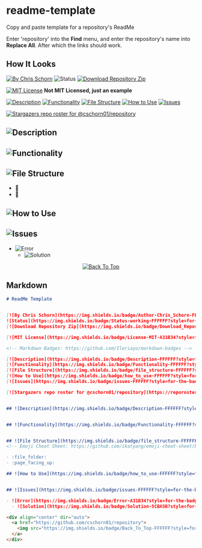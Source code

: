 # readme-template
Copy and paste template for a repository's ReadMe

Enter 'repository' into the **Find** menu, and enter the repository's name into **Replace All**. After which the links should work.

## How It Looks

[![By Chris Schorn](https://img.shields.io/badge/Author-Chris_Schorn-FFFFFF?style=for-the-badge)](https://github.com/cschorn01)
![Status](https://img.shields.io/badge/Status-working-FFFFFF?style=for-the-badge)
[![Download Repository Zip](https://img.shields.io/badge/Download_Repository_Zip-FFFFFF?style=for-the-badge)](https://github.com/cschorn01/readme-template/archive/refs/heads/main.zip)

[![MIT License](https://img.shields.io/badge/License-MIT-A31B34?style=for-the-badge)](https://mit-license.org/) **Not MIT Licensed, just an example**

<!-- Markdown Badges: https://github.com/Ileriayo/markdown-badges -->

[![Description](https://img.shields.io/badge/Description-FFFFFF?style=for-the-badge)](https://github.com/cschorn01/readme-template/tree/main#description)
[![Functionality](https://img.shields.io/badge/Functionality-FFFFFF?style=for-the-badge)](https://github.com/cschorn01/readme-template/tree/main#functionality)
[![File Structure](https://img.shields.io/badge/file_structure-FFFFFF?style=for-the-badge)](https://github.com/cschorn01/readme-template/tree/main#file-structure)
[![How to Use](https://img.shields.io/badge/how_to_use-FFFFFF?style=for-the-badge)](https://github.com/cschorn01/readme-template/tree/main#how-to-use)
[![Issues](https://img.shields.io/badge/issues-FFFFFF?style=for-the-badge)](https://github.com/cschorn01/readme-template/blob/main/README.md#issues)

[![Stargazers repo roster for @cschorn01/repository](https://reporoster.com/stars/cschorn01/readme-template)](https://github.com/cschorn01/repository/stargazers)


## ![Description](https://img.shields.io/badge/Description-FFFFFF?style=for-the-badge)


## ![Functionality](https://img.shields.io/badge/Functionality-FFFFFF?style=for-the-badge)


## ![File Structure](https://img.shields.io/badge/file_structure-FFFFFF?style=for-the-badge)
<!-- Emoji Cheat Sheet: https://github.com/ikatyang/emoji-cheat-sheet/blob/master/README.md -->

- :file_folder: 
- :page_facing_up: 

## ![How to Use](https://img.shields.io/badge/how_to_use-FFFFFF?style=for-the-badge)


## ![Issues](https://img.shields.io/badge/issues-FFFFFF?style=for-the-badge)

- ![Error](https://img.shields.io/badge/Error-A31B34?style=for-the-badge) 
  - ![Solution](https://img.shields.io/badge/Solution-5CBA5B?style=for-the-badge) 

<div align="center" dir="auto">
  <a href="https://github.com/cschorn01/readme-template">
    <img src="https://img.shields.io/badge/Back_To_Top-FFFFFF?style=for-the-badge" alt="Back To Top">
  </a>
</div>

## Markdown

```markdown
# ReadMe Template


[![By Chris Schorn](https://img.shields.io/badge/Author-Chris_Schorn-FFFFFF?style=for-the-badge)](https://github.com/cschorn01)
![Status](https://img.shields.io/badge/Status-working-FFFFFF?style=for-the-badge)
[![Download Repository Zip](https://img.shields.io/badge/Download_Repository_Zip-FFFFFF?style=for-the-badge)](https://github.com/cschorn01/repository/archive/refs/heads/main.zip)

[![MIT License](https://img.shields.io/badge/License-MIT-A31B34?style=for-the-badge)](https://mit-license.org/) **Not MIT Licensed, just an example**

<!-- Markdown Badges: https://github.com/Ileriayo/markdown-badges -->

[![Description](https://img.shields.io/badge/Description-FFFFFF?style=for-the-badge)](https://github.com/cschorn01/repository/tree/main#)
[![Functionality](https://img.shields.io/badge/Functionality-FFFFFF?style=for-the-badge)](https://github.com/cschorn01/repository/tree/main#-1)
[![File Structure](https://img.shields.io/badge/file_structure-FFFFFF?style=for-the-badge)](https://github.com/cschorn01/repository/tree/main#-2)
[![How to Use](https://img.shields.io/badge/how_to_use-FFFFFF?style=for-the-badge)](https://github.com/cschorn01/repository/tree/main#-3)
[![Issues](https://img.shields.io/badge/issues-FFFFFF?style=for-the-badge)](https://github.com/cschorn01/repository/tree/main#-4)

[![Stargazers repo roster for @cschorn01/repository](https://reporoster.com/stars/cschorn01/repository)](https://github.com/cschorn01/repository/stargazers)


## ![Description](https://img.shields.io/badge/Description-FFFFFF?style=for-the-badge)


## ![Functionality](https://img.shields.io/badge/Functionality-FFFFFF?style=for-the-badge)


## ![File Structure](https://img.shields.io/badge/file_structure-FFFFFF?style=for-the-badge)
<!-- Emoji Cheat Sheet: https://github.com/ikatyang/emoji-cheat-sheet/blob/master/README.md -->

- :file_folder: 
- :page_facing_up: 

## ![How to Use](https://img.shields.io/badge/how_to_use-FFFFFF?style=for-the-badge)


## ![Issues](https://img.shields.io/badge/issues-FFFFFF?style=for-the-badge)

- ![Error](https://img.shields.io/badge/Error-A31B34?style=for-the-badge) 
  - ![Solution](https://img.shields.io/badge/Solution-5CBA5B?style=for-the-badge) 

<div align="center" dir="auto">
  <a href="https://github.com/cschorn01/repository">
    <img src="https://img.shields.io/badge/Back_To_Top-FFFFFF?style=for-the-badge" alt="Back To Top">
  </a>
</div>
```


